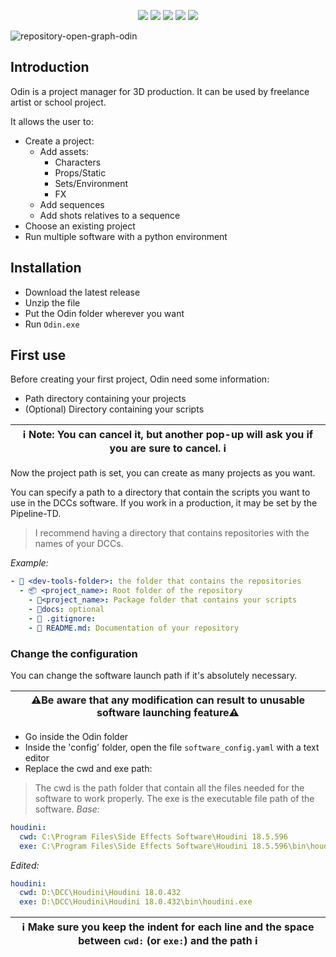 <p align="center">
  <img src="https://img.shields.io/github/v/release/titomncl/odin?include_prereleases&style=for-the-badge">
  <img src="https://img.shields.io/github/license/titomncl/odin?style=for-the-badge">
  <img src="https://img.shields.io/github/downloads/titomncl/odin/total?style=for-the-badge">
  <img src="https://img.shields.io/github/languages/code-size/titomncl/odin?style=for-the-badge">
  <img src="https://img.shields.io/github/issues-raw/titomncl/odin?color=red&style=for-the-badge">
</p>

![repository-open-graph-odin](https://user-images.githubusercontent.com/70750510/126334220-9b6ddcad-235f-4f32-8caf-1eb290605f85.png)

## Introduction

Odin is a project manager for 3D production.
It can be used by freelance artist or school project.

It allows the user to:
- Create a project:
    - Add assets:
        + Characters
        + Props/Static
        + Sets/Environment
        + FX
    - Add sequences
    - Add shots relatives to a sequence
- Choose an existing project
- Run multiple software with a python environment


## Installation
* Download the latest release
* Unzip the file
* Put the Odin folder wherever you want
* Run `Odin.exe`

## First use

Before creating your first project, Odin need some information:
 - Path directory containing your projects
 - (Optional) Directory containing your scripts

| ℹ Note: You can cancel it, but another pop-up will ask you if you are sure to cancel. ℹ|
|---|


Now the project path is set, you can create as many projects as you want.

You can specify a path to a directory that contain the scripts you want to use in the DCCs software.
If you work in a production, it may be set by the Pipeline-TD.

> I recommend having a directory that contains repositories with the names of your DCCs.

*Example:*
```yaml
- 📂 <dev-tools-folder>: the folder that contains the repositories
  - 📦 <project_name>: Root folder of the repository
    - 📂<project_name>: Package folder that contains your scripts
    - 📂docs: optional
    - 📄 .gitignore:
    - 📄 README.md: Documentation of your repository
```

### Change the configuration
You can change the software launch path if it's absolutely necessary.

| ⚠️Be aware that any modification can result to unusable software launching feature⚠️|
|---|

* Go inside the Odin folder
* Inside the 'config' folder, open the file `software_config.yaml` with a text editor
* Replace the cwd and exe path:
> The cwd is the path folder that contain all the files needed for the software to work properly.
> The exe is the executable file path of the software.
*Base:*
```yaml
houdini:
  cwd: C:\Program Files\Side Effects Software\Houdini 18.5.596
  exe: C:\Program Files\Side Effects Software\Houdini 18.5.596\bin\houdini.exe
```
*Edited:*
```yaml
houdini:
  cwd: D:\DCC\Houdini\Houdini 18.0.432
  exe: D:\DCC\Houdini\Houdini 18.0.432\bin\houdini.exe
```

| ℹ Make sure you keep the indent for each line and the space between `cwd:` (or `exe:`) and the path ℹ |
|---|
